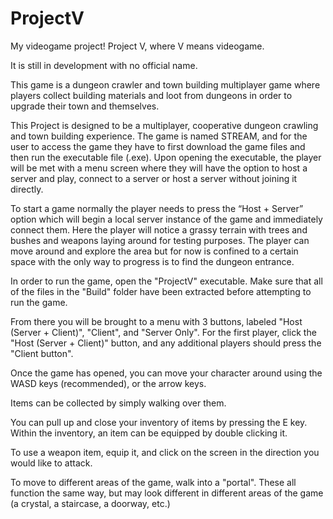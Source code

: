 # ProjectV
My videogame project! Project V, where V means videogame.

It is still in development with no official name.

This game is a dungeon crawler and town building multiplayer game where players collect building materials and loot from dungeons in order to upgrade their town and themselves.

This Project is designed to be a multiplayer, cooperative dungeon crawling and town building experience. The game is named STREAM, and for the user to access the game they have to first download the game files and then run the executable file (.exe). Upon opening the executable, the player will be met with a menu screen where they will have the option to host a server and play, connect to a server or host a server without joining it directly.


To start a game normally the player needs to press the “Host + Server” option which will begin a local server instance of the game and immediately connect them. Here the player will notice a grassy terrain with trees and bushes and weapons laying around for testing purposes. The player can move around and explore the area but for now is confined to a certain space with the only way to progress is to find the dungeon entrance. 
 

In order to run the game, open the "ProjectV" executable. Make sure that all of the files in the "Build" folder have been extracted before attempting to run the game. 

From there you will be brought to a menu with 3 buttons, labeled "Host (Server + Client)", "Client", and "Server Only". For the first player, click the "Host (Server + Client)" button, and any additional players should press the "Client button".

Once the game has opened, you can move your character around using the WASD keys (recommended), or the arrow keys. 

Items can be collected by simply walking over them.

You can pull up and close your inventory of items by pressing the E key. Within the inventory, an item can be equipped by double clicking it. 

To use a weapon item, equip it, and click on the screen in the direction you would like to attack. 

To move to different areas of the game, walk into a "portal". These all function the same way, but may look different in different areas of the game (a crystal, a staircase, a doorway, etc.)
